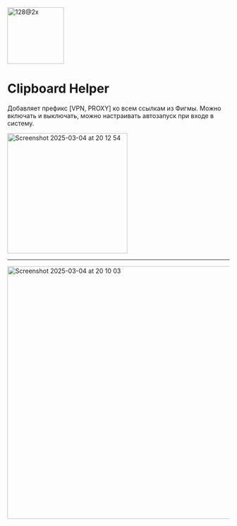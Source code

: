 <img width="128" alt="128@2x" src="https://github.com/user-attachments/assets/2ec5b77e-ae24-4e8d-b317-696996afd912" />

# Clipboard Helper

Добавляет префикс [VPN, PROXY] ко всем ссылкам из Фигмы. Можно включать и выключать, можно настраивать автозапуск при входе в систему.

<img width="272" alt="Screenshot 2025-03-04 at 20 12 54" src="https://github.com/user-attachments/assets/edee495f-014f-4997-b753-85bdff2db6cf" />

---

<img width="572" alt="Screenshot 2025-03-04 at 20 10 03" src="https://github.com/user-attachments/assets/a97c0065-4e6b-432c-a203-5addb3cba31f" />
